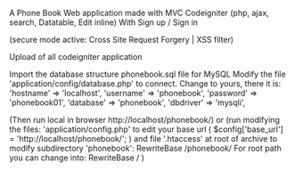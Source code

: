 A Phone Book Web application made with MVC Codeigniter (php, ajax, search, Datatable, Edit inline)
 With Sign up / Sign in 

(secure mode active: Cross Site Request Forgery | XSS filter)

Upload of all codeigniter application 

Import the database structure phonebook.sql file for MySQL
Modify the file 'application/config/database.php' to connect.
    Change to yours, there it is:
    'hostname' => 'localhost',
	'username' => 'phonebook',
	'password' => 'phonebook01',
	'database' => 'phonebook',
	'dbdriver' => 'mysqli',

(Then run local in browser http://localhost/phonebook/)
or 
(run modifying the files: 
    'application/config.php' to edit your base url ( $config['base_url'] = 'http://localhost/phonebook/'; )
    and file '.htaccess' at root of archive to modify subdirectory 'phonebook':
    RewriteBase /phonebook/
     For root path you can change into: 
    RewriteBase / 
    )
 
 
